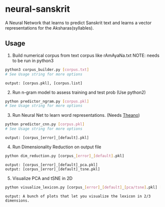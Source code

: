 
# neural-sanskrit

A Neural Network that learns to predict Sanskrit text and learns a vector representations for the Aksharas(syllables).

## Usage

1) Build numerical corpus from text corpus like rAmAyaNa.txt 
	NOTE: needs to be run in python3
```sh
python3 corpus_builder.py [corpus.txt] 
# See Usage string for more options
```
    output: [corpus.pkl], [corpus.list]


2) Run n-gram model to assess training and test prob (Use python2)
```sh
python predictor_ngram.py [corpus.pkl] 
# See Usage string for more options
```


3) Run Neural Net to learn word representations. (Needs [Theano](https://github.com/Theano/Theano))

```sh
python predictor_cnn.py [corpus.pkl] 
# See Usage string for more options
```
	output: [corpus_[error]_[default].pkl] 

4) Run Dimensionality Reduction on output file
```sh
python dim_reduction.py [corpus_[error]_[default].pkl] 
```
	output: [corpus_[error]_[default]_pca.pkl]
	output: [corpus_[error]_[default]_tsne.pkl]

5) Visualize PCA and tSNE in 2D 
```sh
python visualize_lexicon.py [corpus_[error]_[default]_[pca/tsne].pkl] [corpus.list] 
```

	output: A bunch of plots that let you visualize the lexicon in 2/3 dimensions.

